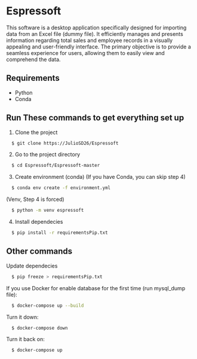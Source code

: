 
# Espressoft

This software is a desktop application specifically designed for importing data from an Excel file (dummy file). It efficiently manages and presents information regarding total sales and employee records in a visually appealing and user-friendly interface. The primary objective is to provide a seamless experience for users, allowing them to easily view and comprehend the data.

## Requirements
- Python
- Conda

## Run These commands to get everything set up

1. Clone the project

```bash
  $ git clone https://JulioSD26/Espressoft
```

2. Go to the project directory

```bash
  $ cd Espressoft/Espressoft-master
```

3. Create environment (conda) (If you have Conda, you can skip step 4)

```bash
  $ conda env create -f environment.yml
```
(Venv, Step 4 is forced)
```bash
  $ python -m venv espressoft
```

4. Install dependecies

```bash
  $ pip install -r requirementsPip.txt
```

## Other commands

Update dependecies

```bash
  $ pip freeze > requirementsPip.txt
```

If you use Docker for enable database for the first time (run mysql_dump file):
```bash
  $ docker-compose up --build
```
Turn it down:
```bash
  $ docker-compose down
```
Turn it back on:
```bash
  $ docker-compose up
```

